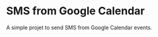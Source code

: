 SMS from Google Calendar
========================

A simple projet to send SMS from Google Calendar events.
